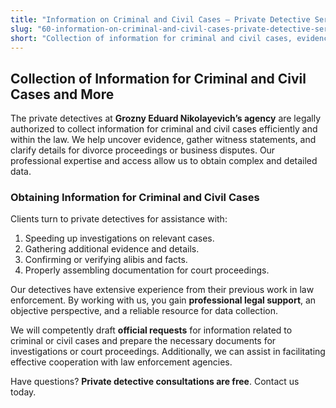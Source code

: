 ```yaml
---
title: "Information on Criminal and Civil Cases – Private Detective Services"
slug: "60-information-on-criminal-and-civil-cases-private-detective-services"
short: "Collection of information for criminal and civil cases, evidence gathering, and legal support from the detectives at Grozny Eduard Nikolayevich’s agency."
---
```


## Collection of Information for Criminal and Civil Cases and More

The private detectives at **Grozny Eduard Nikolayevich’s agency** are legally authorized to collect information for criminal and civil cases efficiently and within the law. We help uncover evidence, gather witness statements, and clarify details for divorce proceedings or business disputes. Our professional expertise and access allow us to obtain complex and detailed data.

### Obtaining Information for Criminal and Civil Cases

Clients turn to private detectives for assistance with:  

1. Speeding up investigations on relevant cases.  
2. Gathering additional evidence and details.  
3. Confirming or verifying alibis and facts.  
4. Properly assembling documentation for court proceedings.  

Our detectives have extensive experience from their previous work in law enforcement. By working with us, you gain **professional legal support**, an objective perspective, and a reliable resource for data collection.

We will competently draft **official requests** for information related to criminal or civil cases and prepare the necessary documents for investigations or court proceedings. Additionally, we can assist in facilitating effective cooperation with law enforcement agencies.

Have questions? **Private detective consultations are free**. Contact us today.
